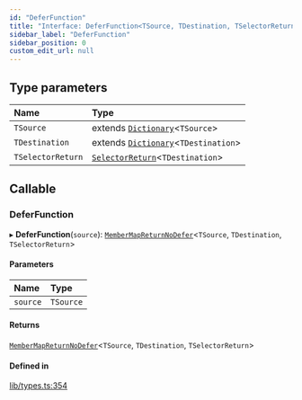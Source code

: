 ```yaml
---
id: "DeferFunction"
title: "Interface: DeferFunction<TSource, TDestination, TSelectorReturn>"
sidebar_label: "DeferFunction"
sidebar_position: 0
custom_edit_url: null
---
```


## Type parameters

| Name | Type |
| :------ | :------ |
| `TSource` | extends [`Dictionary`](../modules.md#dictionary)<`TSource`\> |
| `TDestination` | extends [`Dictionary`](../modules.md#dictionary)<`TDestination`\> |
| `TSelectorReturn` | [`SelectorReturn`](../modules.md#selectorreturn)<`TDestination`\> |

## Callable

### DeferFunction

▸ **DeferFunction**(`source`): [`MemberMapReturnNoDefer`](../modules.md#membermapreturnnodefer)<`TSource`, `TDestination`, `TSelectorReturn`\>

#### Parameters

| Name | Type |
| :------ | :------ |
| `source` | `TSource` |

#### Returns

[`MemberMapReturnNoDefer`](../modules.md#membermapreturnnodefer)<`TSource`, `TDestination`, `TSelectorReturn`\>

#### Defined in

[lib/types.ts:354](https://github.com/nartc/mapper/blob/3ff1b7bf/packages/core/src/lib/types.ts#L354)
